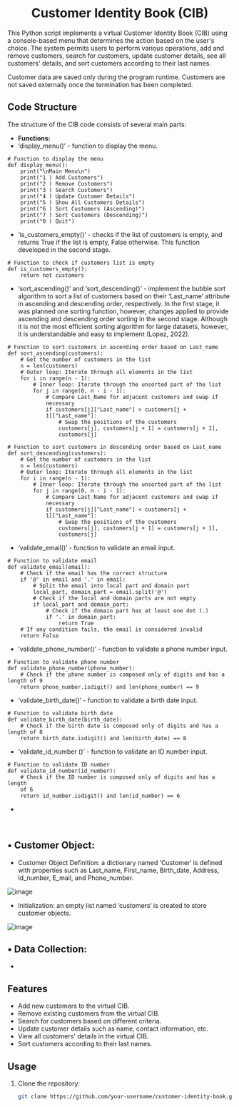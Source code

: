 <h1 align = "center"> Customer Identity Book (CIB) </h1>

This Python script implements a virtual Customer Identity Book (CIB) using a console-based menu that determines the action based on the user's choice. The system permits users to perform various operations, add and remove customers, search for customers, update customer details, see all customers' details, and sort customers according to their last names.

Customer data are saved only during the program runtime. Customers are not saved externally once the termination has been completed.

## Code Structure

The structure of the CIB code consists of several main parts:

- **Functions:**
- ‘display_menu()’ - function to display the menu.
```
# Function to display the menu
def display_menu():
    print("\nMain Menu\n")
    print("1 ) Add Customers")
    print("2 ) Remove Customers")
    print("3 ) Search Customers")
    print("4 ) Update Customer Details")
    print("5 ) Show All Customers Details")
    print("6 ) Sort Customers (Ascending)")
    print("7 ) Sort Customers (Descending)")
    print("0 ) Quit")
```
- ‘is_customers_empty()’ - checks if the list of customers is empty, and returns True if the list is empty, False otherwise. This function developed in the second stage.
```
# Function to check if customers list is empty
def is_customers_empty():
    return not customers
```
- ‘sort_ascending()’ and ‘sort_descending()’ - implement the bubble sort algorithm to sort a list of customers based on their ‘Last_name’ attribute in ascending and descending order, respectively. In the first stage, it was planned one sorting function, however, changes applied to provide ascending and descending order sorting in the second stage. Although it is not the most efficient sorting algorithm for large datasets, however, it is understandable and easy to implement (Lopez, 2022).
```
# Function to sort customers in ascending order based on Last_name
def sort_ascending(customers):
    # Get the number of customers in the list
    n = len(customers)
    # Outer loop: Iterate through all elements in the list
    for i in range(n - 1):
        # Inner loop: Iterate through the unsorted part of the list
        for j in range(0, n - i - 1):
            # Compare Last_Name for adjacent customers and swap if 
            necessary
            if customers[j]["Last_name"] > customers[j + 
            1]["Last_name"]:
                # Swap the positions of the customers
                customers[j], customers[j + 1] = customers[j + 1], 
                customers[j]
```
```
# Function to sort customers in descending order based on Last_name
def sort_descending(customers):
    # Get the number of customers in the list
    n = len(customers)
    # Outer loop: Iterate through all elements in the list
    for i in range(n - 1):
        # Inner loop: Iterate through the unsorted part of the list
        for j in range(0, n - i - 1):
            # Compare Last_Name for adjacent customers and swap if 
            necessary
            if customers[j]["Last_name"] < customers[j + 
            1]["Last_name"]:
                # Swap the positions of the customers
                customers[j], customers[j + 1] = customers[j + 1], 
                customers[j]
```
-	‘validate_email()’ - function to validate an email input.
```
# Function to validate email
def validate_email(email):
    # Check if the email has the correct structure
    if '@' in email and '.' in email:
        # Split the email into local part and domain part
        local_part, domain_part = email.split('@')
        # Check if the local and domain parts are not empty
        if local_part and domain_part:
            # Check if the domain part has at least one dot (.)
            if '.' in domain_part:
                return True
    # If any condition fails, the email is considered invalid
    return False
```
-	 ‘validate_phone_number()’ - function to validate a phone number input.
```
# Function to validate phone number
def validate_phone_number(phone_number):
    # Check if the phone number is composed only of digits and has a length of 9
    return phone_number.isdigit() and len(phone_number) == 9
```
-	 ‘validate_birth_date()’ - function to validate a birth date input.
```
# Function to validate birth date
def validate_birth_date(birth_date):
    # Check if the birth date is composed only of digits and has a length of 8
    return birth_date.isdigit() and len(birth_date) == 8
```
-	 ‘validate_id_number ()’ - function to validate an ID number input.
```
# Function to validate ID number
def validate_id_number(id_number):
    # Check if the ID number is composed only of digits and has a length 
    of 6
    return id_number.isdigit() and len(id_number) == 6
```
-	 
 <br>






## • Customer Object:

-	Customer Object Definition: a dictionary named ‘Customer‘ is defined with properties such as Last_name, First_name, Birth_date, Address, Id_number, E_mail, and Phone_number.
  
![image](https://github.com/busilas/cib/assets/24510366/c33d558c-51e5-4ce2-8d57-6333e98684d0)

-	Initialization: an empty list named ‘customers‘ is created to store customer objects.
  
![image](https://github.com/busilas/cib/assets/24510366/e6b9f67b-4ee8-4bc6-a744-84618b7ba181)

## • Data Collection:

-	

## Features

- Add new customers to the virtual CIB.
- Remove existing customers from the virtual CIB.
- Search for customers based on different criteria.
- Update customer details such as name, contact information, etc.
- View all customers' details in the virtual CIB.
- Sort customers according to their last names.

## Usage

1. Clone the repository:
   
   ```bash
   git clone https://github.com/your-username/customer-identity-book.git

